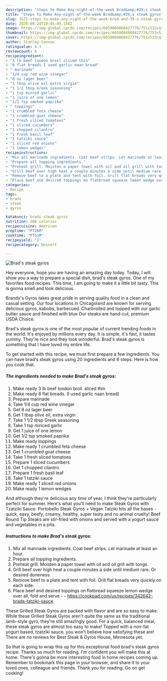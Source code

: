 ```yaml
---
description: "Steps to Make Any-night-of-the-week Brad&amp;#39;s steak gyros"
title: "Steps to Make Any-night-of-the-week Brad&amp;#39;s steak gyros"
slug: 1675-steps-to-make-any-night-of-the-week-brad-and-39-s-steak-gyros
date: 2020-09-24T10:45:09.158Z
image: https://img-global.cpcdn.com/recipes/6059004868427776/751x532cq70/brads-steak-gyros-recipe-main-photo.jpg
thumbnail: https://img-global.cpcdn.com/recipes/6059004868427776/751x532cq70/brads-steak-gyros-recipe-main-photo.jpg
cover: https://img-global.cpcdn.com/recipes/6059004868427776/751x532cq70/brads-steak-gyros-recipe-main-photo.jpg
author: Stanley Cannon
ratingvalue: 4.1
reviewcount: 6
recipeingredient:
- "3 lb beef london broil sliced thin"
- "8 flat breads I used garlic naan bread"
- " marinade"
- "1/4 cup red wine vinegar"
- "8 oz lager beer"
- "1 tbsp olive oil extra virgin"
- "1 1/2 tbsp Greek seasoning"
- "1 tsp minced garlic"
- "1 juice of one lemon"
- "1/2 tsp smoked paprika"
- " toppings"
- "1 crumbled feta cheese"
- "1 crumbled goat cheese"
- "1 fresh sliced tomatoes"
- "1 sliced cucumbers"
- "1 chopped cilantro"
- "1 fresh basil leaf"
- "1 tatziki sauce"
- "1 sliced red onions"
- "1 lemon wedges"
recipeinstructions:
- "Mix all marinade ingredients. Coat beef strips. Let marinade at least an hour."
- "Prepare all topping ingredients."
- "Preheat grill. Moisten a paper towel with oil and oil grill with tongs."
- "Grill beef over high heat a couple minutes a side until medium rare. Or desired doneness."
- "Remove beef to a plate and tent with foil. Grill flat breads very quickly on each side."
- "Place beef and desired toppings on flatbread squeeze lemon wedge over all, fold and serve  https://cookpad.com/us/recipes/342642-brads-tatziki-sauce"
categories:
- Recipe
tags:
- brads
- steak
- gyros

katakunci: brads steak gyros 
nutrition: 208 calories
recipecuisine: American
preptime: "PT26M"
cooktime: "PT51M"
recipeyield: "1"
recipecategory: Dessert

---
```



![Brad&#39;s steak gyros](https://img-global.cpcdn.com/recipes/6059004868427776/751x532cq70/brads-steak-gyros-recipe-main-photo.jpg)

Hey everyone, hope you are having an amazing day today. Today, I will show you a way to prepare a special dish, brad&#39;s steak gyros. One of my favorites food recipes. This time, I am going to make it a little bit tasty. This is gonna smell and look delicious.

Brandy&#39;s Gyros takes great pride in serving quality food in a clean and casual setting. Our four locations in Chicagoland are known for serving delicious gyros, kabobs, barbecued. Charbroiled and topped with our garlic butter sauce and finished with blue Our steaks are hand-cut, premium USDA Choice.

Brad&#39;s steak gyros is one of the most popular of current trending foods in the world. It's enjoyed by millions every day. It is simple, it's fast, it tastes yummy. They're nice and they look wonderful. Brad&#39;s steak gyros is something that I have loved my entire life.


To get started with this recipe, we must first prepare a few ingredients. You can have brad&#39;s steak gyros using 20 ingredients and 6 steps. Here is how you cook that.

<!--inarticleads1-->

##### The ingredients needed to make Brad&#39;s steak gyros:

1. Make ready 3 lb beef london broil. sliced thin
1. Make ready 8 flat breads. (I used garlic naan bread)
1. Prepare  marinade
1. Take 1/4 cup red wine vinegar
1. Get 8 oz lager beer
1. Get 1 tbsp olive oil, extra virgin
1. Take 1 1/2 tbsp Greek seasoning
1. Take 1 tsp minced garlic
1. Get 1 juice of one lemon
1. Get 1/2 tsp smoked paprika
1. Make ready  toppings
1. Make ready 1 crumbled feta cheese
1. Get 1 crumbled goat cheese
1. Take 1 fresh sliced tomatoes
1. Prepare 1 sliced cucumbers
1. Get 1 chopped cilantro
1. Prepare 1 fresh basil leaf
1. Take 1 tatziki sauce
1. Make ready 1 sliced red onions
1. Make ready 1 lemon wedges


And although they&#39;re delicious any time of year, I think they&#39;re particularly perfect for summer. Here&#39;s what you&#39;ll need to make Steak Gyros with Tzatziki Sauce. Portobello Steak Gyros + Vegan Tatziki hits all the bases - quick, easy, beefy, creamy, healthy, super tasty and no animal cruelty! Beef Round Tip Steaks are stir-fried with onions and served with a yogurt sauce and vegetables in a pita. 

<!--inarticleads2-->

##### Instructions to make Brad&#39;s steak gyros:

1. Mix all marinade ingredients. Coat beef strips. Let marinade at least an hour.
1. Prepare all topping ingredients.
1. Preheat grill. Moisten a paper towel with oil and oil grill with tongs.
1. Grill beef over high heat a couple minutes a side until medium rare. Or desired doneness.
1. Remove beef to a plate and tent with foil. Grill flat breads very quickly on each side.
1. Place beef and desired toppings on flatbread squeeze lemon wedge over all, fold and serve -  - https://cookpad.com/us/recipes/342642-brads-tatziki-sauce


These Grilled Steak Gyros are packed with flavor and are so easy to make. While these Grilled Steak Gyros aren&#39;t quite the same as the traditional lamb-style gyro, they&#39;re still amazingly good. For a quick, balanced meal, these steak gyros are almost too easy to make! Topped with a non-fat yogurt based, tzatziki sauce, you won&#39;t believe how satisfying these are! There are no reviews for Best Steak &amp; Gyros House, Minnesota yet. 

So that is going to wrap this up for this exceptional food brad&#39;s steak gyros recipe. Thanks so much for reading. I'm confident you will make this at home. There's gonna be more interesting food in home recipes coming up. Remember to bookmark this page in your browser, and share it to your loved ones, colleague and friends. Thank you for reading. Go on get cooking!

